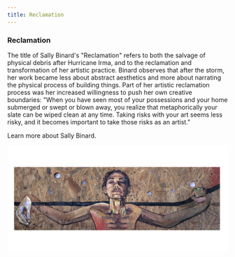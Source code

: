 ```yaml
---
title: Reclamation
---
```


### Reclamation

The title of Sally Binard's "Reclamation" refers to both the salvage of physical debris after Hurricane Irma, and to the reclamation and transformation of her artistic practice. Binard observes that after the storm, her work became less about abstract aesthetics and more about narrating the physical process of building things. Part of her artistic reclamation process was her increased willingness to push her own creative boundaries: "When you have seen most of your possessions and your home submerged or swept or blown away, you realize that metaphorically your slate can be wiped clean at any time. Taking risks with your art seems less risky, and it becomes important to take those risks as an artist."

Learn more about Sally Binard.

![Painting of a Black woman from chest to head with her hands horizontally extended to hold a dark stick-like object in the back of her head.](assets/images/binard-s_2017_reclamation.jpg)